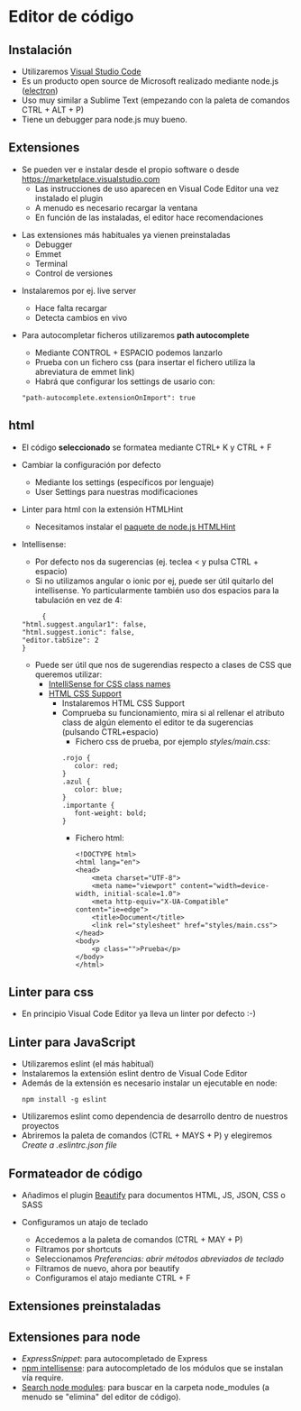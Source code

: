 # Editor de código



## Instalación
* Utilizaremos [Visual Studio Code](https://code.visualstudio.com/)
* Es un producto open source de Microsoft realizado mediante node.js ([electron](https://electron.atom.io/))
* Uso muy similar a Sublime Text (empezando con la paleta de comandos CTRL + ALT + P)
* Tiene un debugger para node.js muy bueno.



## Extensiones
* Se pueden ver e instalar desde el propio software o desde https://marketplace.visualstudio.com
    - Las instrucciones de uso aparecen en Visual Code Editor una vez instalado el plugin
    - A menudo es necesario recargar la ventana
    - En función de las instaladas, el editor hace recomendaciones
    
- Las extensiones más habituales ya vienen preinstaladas
    - Debugger
    - Emmet
    - Terminal
    - Control de versiones



* Instalaremos por ej. live server
    - Hace falta recargar
    - Detecta cambios en vivo    
    
* Para autocompletar ficheros utilizaremos **path autocomplete**
    - Mediante CONTROL + ESPACIO podemos lanzarlo
    - Prueba con un fichero css (para insertar el fichero utiliza la abreviatura de emmet link)
    - Habrá que configurar los settings de usario con:
    ```
    "path-autocomplete.extensionOnImport": true
    ```



## html
* El código **seleccionado** se formatea mediante CTRL+ K y CTRL + F
* Cambiar la configuración por defecto
    * Mediante los settings (específicos por lenguaje)
    * User Settings para nuestras modificaciones
* Linter para html con la extensión HTMLHint
    * Necesitamos instalar el [paquete de node.js HTMLHint](https://www.npmjs.com/package/htmlhint)
* Intellisense:
     - Por defecto nos da sugerencias (ej. teclea < y pulsa CTRL + espacio)
     - Si no utilizamos angular o ionic por ej, puede ser útil quitarlo del intellisense. Yo particularmente también uso dos espacios para la tabulación en vez de 4:

    ```
         {
    "html.suggest.angular1": false,
    "html.suggest.ionic": false,
    "editor.tabSize": 2
    }
    ```
     
     - Puede ser útil que nos de sugerendias respecto a clases de CSS que queremos utilizar:
         - [IntelliSense for CSS class names](https://marketplace.visualstudio.com/items?itemName=Zignd.html-css-class-completion)
         - [HTML CSS Support](https://marketplace.visualstudio.com/items?itemName=ecmel.vscode-html-css)
             - Instalaremos HTML CSS Support
             - Comprueba su funcionamiento, mira si al rellenar el atributo class de algún elemento el editor te da sugerencias (pulsando CTRL+espacio)
                 - Fichero css de prueba, por ejemplo *styles/main.css*:
                 ```
                 .rojo {
                    color: red;
                }
                .azul {
                    color: blue;
                }
                .importante {
                    font-weight: bold;
                }
                ```
                - Fichero html:
                
                    ```
                    <!DOCTYPE html>
                    <html lang="en">
                    <head>
                        <meta charset="UTF-8">
                        <meta name="viewport" content="width=device-width, initial-scale=1.0">
                        <meta http-equiv="X-UA-Compatible" content="ie=edge">
                        <title>Document</title>
                        <link rel="stylesheet" href="styles/main.css">
                    </head>
                    <body>
                        <p class="">Prueba</p>
                    </body>
                    </html>
                    ```
                

                  
## Linter para css
- En principio Visual Code Editor ya lleva un linter por defecto :-)



## Linter para JavaScript
- Utilizaremos eslint (el más habitual)
- Instalaremos la extensión eslint dentro de Visual Code Editor
- Además de la extensión es necesario instalar un ejecutable en node:
    ```
    npm install -g eslint
    ```
- Utilizaremos eslint como dependencia de desarrollo dentro de nuestros proyectos
- Abriremos la paleta de comandos (CTRL + MAYS + P) y elegiremos *Create a .eslintrc.json file*



## Formateador de código
- Añadimos el plugin [Beautify](https://marketplace.visualstudio.com/items?itemName=HookyQR.beautify) para documentos HTML, JS, JSON, CSS o SASS

- Configuramos un atajo de teclado
    - Accedemos a la paleta de comandos (CTRL + MAY + P)
    - Filtramos por shortcuts
    - Seleccionamos *Preferencias: abrir métodos abreviados de teclado*
    - Filtramos de nuevo, ahora por beautify
    - Configuramos el atajo mediante CTRL + F



## Extensiones preinstaladas



## Extensiones para node
- *ExpressSnippet*: para autocompletado de Express
- [npm intellisense](https://marketplace.visualstudio.com/items?itemName=christian-kohler.npm-intellisense): para autocompletado de los módulos que se instalan vía require.
- [Search node modules](https://marketplace.visualstudio.com/items?itemName=jasonnutter.search-node-modules): para buscar en la carpeta node_modules (a menudo se "elimina" del editor de código).